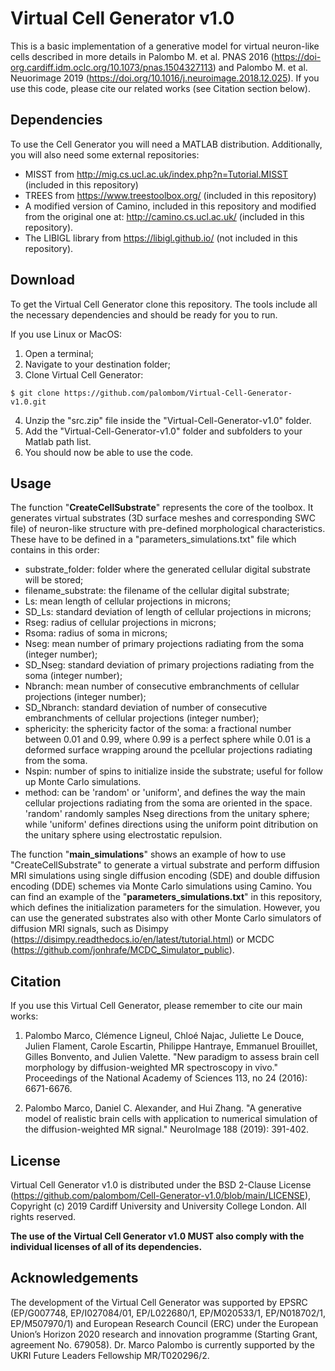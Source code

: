 # Virtual Cell Generator v1.0 
This is a basic implementation of a generative model for virtual neuron-like cells described in more details in Palombo M. et al. PNAS 2016 (https://doi-org.cardiff.idm.oclc.org/10.1073/pnas.1504327113) and Palombo M. et al. Neuorimage 2019 (https://doi.org/10.1016/j.neuroimage.2018.12.025). If you use this code, please cite our related works (see Citation section below). 

## Dependencies
To use the Cell Generator you will need a MATLAB distribution. Additionally, you will also need some external repositories:
* MISST from http://mig.cs.ucl.ac.uk/index.php?n=Tutorial.MISST (included in this repository)
* TREES from https://www.treestoolbox.org/ (included in this repository)
* A modified version of Camino, included in this repository and modified from the original one at: http://camino.cs.ucl.ac.uk/ (included in this repository).
* The LIBIGL library from https://libigl.github.io/ (not included in this repository). 

## Download 
To get the Virtual Cell Generator clone this repository. The tools include all the necessary dependencies and should be ready for you to run.

If you use Linux or MacOS:

1. Open a terminal;
2. Navigate to your destination folder;
3. Clone Virtual Cell Generator:
```
$ git clone https://github.com/palombom/Virtual-Cell-Generator-v1.0.git 
```
4. Unzip the "src.zip" file inside the "Virtual-Cell-Generator-v1.0" folder.
5. Add the "Virtual-Cell-Generator-v1.0" folder and subfolders to your Matlab path list.
6. You should now be able to use the code. 

## Usage
The function "**CreateCellSubstrate**" represents the core of the toolbox. It generates virtual substrates (3D surface meshes and corresponding SWC file) of neuron-like structure with pre-defined morphological characteristics. These have to be defined in a "parameters_simulations.txt" file which contains in this order: 

- substrate_folder: folder where the generated cellular digital substrate will be stored;
- filename_substrate: the filename of the cellular digital substrate;
- Ls: mean length of cellular projections in microns;
- SD_Ls: standard deviation of length of cellular projections in microns;
- Rseg: radius of cellular projections in microns;
- Rsoma: radius of soma in microns;
- Nseg: mean number of primary projections radiating from the soma (integer number);
- SD_Nseg: standard deviation of primary projections radiating from the soma (integer number);
- Nbranch: mean number of consecutive embranchments of cellular projections (integer number);
- SD_Nbranch: standard deviation of number of consecutive embranchments of cellular projections (integer number);
- sphericity: the sphericity factor of the soma: a fractional number between 0.01 and 0.99, where 0.99 is a perfect sphere while 0.01 is a deformed surface wrapping around the pcellular projections radiating from the soma.
- Nspin: number of spins to initialize inside the substrate; useful for follow up Monte Carlo simulations.
- method: can be 'random' or 'uniform', and defines the way the main cellular projections radiating from the soma are oriented in the space. 'random' randomly samples Nseg directions from the unitary sphere; while 'uniform' defines directions using the uniform point ditribution on the unitary sphere using electrostatic repulsion. 

The function "**main_simulations**" shows an example of how to use "CreateCellSubstrate" to generate a virtual substrate and perform diffusion MRI simulations using single diffusion encoding (SDE) and double diffusion encoding (DDE) schemes via Monte Carlo simulations using Camino. You can find an example of the "**parameters_simulations.txt**" in this repository, which defines the initialization parameters for the simulation. 
However, you can use the generated substrates also with other Monte Carlo simulators of diffusion MRI signals, such as Disimpy (https://disimpy.readthedocs.io/en/latest/tutorial.html) or MCDC (https://github.com/jonhrafe/MCDC_Simulator_public). 

## Citation
If you use this Virtual Cell Generator, please remember to cite our main works:

1. Palombo Marco, Clémence Ligneul, Chloé Najac, Juliette Le Douce, Julien Flament, Carole Escartin, Philippe Hantraye, Emmanuel Brouillet, Gilles Bonvento, and Julien Valette. "New paradigm to assess brain cell morphology by diffusion-weighted MR spectroscopy in vivo." Proceedings of the National Academy of Sciences 113, no 24 (2016): 6671-6676.

2. Palombo Marco, Daniel C. Alexander, and Hui Zhang. "A generative model of realistic brain cells with application to numerical simulation of the diffusion-weighted MR signal." NeuroImage 188 (2019): 391-402.

## License
Virtual Cell Generator v1.0 is distributed under the BSD 2-Clause License (https://github.com/palombom/Cell-Generator-v1.0/blob/main/LICENSE), Copyright (c) 2019 Cardiff University and University College London. All rights reserved.

**The use of the Virtual Cell Generator v1.0 MUST also comply with the individual licenses of all of its dependencies.**

## Acknowledgements
The development of the Virtual Cell Generator was supported by EPSRC (EP/G007748, EP/I027084/01, EP/L022680/1, EP/M020533/1, EP/N018702/1, EP/M507970/1) and European Research Council (ERC) under the European Union’s Horizon 2020 research and innovation programme (Starting Grant, agreement No. 679058). Dr. Marco Palombo is currently supported by the UKRI Future Leaders Fellowship MR/T020296/2.
